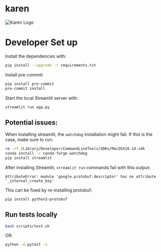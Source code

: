 # karen

![Karen Logo](https://vignette.wikia.nocookie.net/spongebob/images/1/18/Karen-blue-form-stock-art.png/revision/latest?cb=20200317150606)

# Developer Set up

Install the dependencies with:

```bash
pip install --upgrade -r requirements.txt
```

Install pre-commit:
```bash
pip install pre-commit
pre-commit install
```

Start the local Streamlit server with:

```bash
streamlit run app.py
```

## Potential issues:

When installing streamlit, the `watchdog` installation might fail. If this is
the case, make sure to run:
```bash
rm -rf /Library/Developer/CommandLineTools/SDKs/MacOSX10.14.sdk
conda install -c conda-forge watchdog
pip install streamlit
```

After installing Streamlit, `streamlit run` commands fail with this output:
```
AttributeError: module 'google.protobuf.descriptor' has no attribute '_internal_create_key'
```
This can be fixed by re-installing protobuf:
```bash
pip install python3-protobuf
```

## Run tests locally

```bash
bash scripts/test.sh
```

OR:

```bash
python -m pytest -s
```
